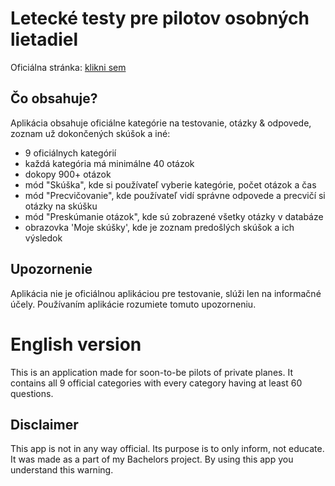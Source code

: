 # Letecké testy pre pilotov osobných lietadiel

Oficiálna stránka: [klikni sem](https://lt.ra1g.eu)

## Čo obsahuje?

Aplikácia obsahuje oficiálne kategórie na testovanie, otázky & odpovede, zoznam už dokončených skúšok a iné:

- 9 oficiálnych kategórií
- každá kategória má minimálne 40 otázok
- dokopy 900+ otázok
- mód "Skúška", kde si používateľ vyberie kategórie, počet otázok a čas
- mód "Precvičovanie", kde používateľ vidí správne odpovede a precvičí si otázky na skúšku
- mód "Preskúmanie otázok", kde sú zobrazené všetky otázky v databáze
- obrazovka 'Moje skúšky', kde je zoznam predošlých skúšok a ich výsledok

## Upozornenie

Aplikácia nie je oficiálnou aplikáciou pre testovanie, slúži len na informačné účely. Používaním aplikácie rozumiete tomuto upozorneniu.



# English version

This is an application made for soon-to-be pilots of private planes. It contains all 9 official categories with every category having at least 60 questions.

## Disclaimer
This app is not in any way official. Its purpose is to only inform, not educate. It was made as a part of my Bachelors project. By using this app you understand this warning.
